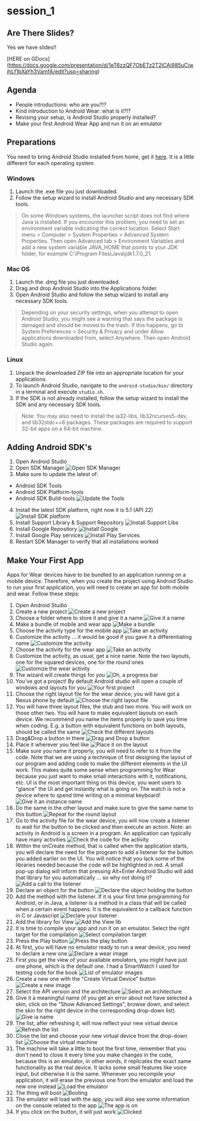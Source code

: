 # session_1

## Are There Slides?

Yes we have slides!!

[HERE on GDocs] (https://docs.google.com/presentation/d/1eT6zzQF7ObETz2T2lCAi985uCiwjhLf1bXaYh3VamfA/edit?usp=sharing)

## Agenda

* People introductions: who are you?!?
* Kind introduction to Android Wear: what is it?!?
* Revising your setup, is Android Studio properly installed?
* Make your first Android Wear App and run it on an emulator

## Preparations

You need to bring Android Studio installed from home, get it [here](https://developer.android.com/sdk/index.html). It is a little different for each operating system.

### Windows

1. Launch the .exe file you just downloaded.
2. Follow the setup wizard to install Android Studio and any necessary SDK tools.

> On some Windows systems, the launcher script does not find where Java is installed. If you encounter this problem, you need to set an environment variable indicating the correct location.
> Select Start menu > Computer > System Properties > Advanced System Properties. Then open Advanced tab > Environment Variables and add a new system variable JAVA_HOME that points to your JDK folder, for example C:\Program Files\Java\jdk1.7.0_21.

### Mac OS

1. Launch the .dmg file you just downloaded.
2. Drag and drop Android Studio into the Applications folder.
3. Open Android Studio and follow the setup wizard to install any necessary SDK tools.

> Depending on your security settings, when you attempt to open Android Studio, you might see a warning that says the package is damaged and should be moved to the trash. If this happens, go to System Preferences > Security & Privacy and under Allow applications downloaded from, select Anywhere. Then open Android Studio again.

### Linux

1. Unpack the downloaded ZIP file into an appropriate location for your applications.
2. To launch Android Studio, navigate to the `android-studio/bin/` directory in a terminal and execute `studio.sh`.
3. If the SDK is not already installed, follow the setup wizard to install the SDK and any necessary SDK tools.

> Note: You may also need to install the ia32-libs, lib32ncurses5-dev, and lib32stdc++6 packages. These packages are required to support 32-bit apps on a 64-bit machine.

## Adding Android SDK's

1. Open Android Studio
2. Open SDK Manager ![Open SDK Manager](./instructions/img1.png?raw=true "Open SDK Manager")
3. Make sure to update the latest of:
  * Android SDK Tools
  * Android SDK Platform-tools
  * Android SDK Build-tools ![Update the Tools](./instructions/img2.png?raw=true "Update the Tools")
4. Install the latest SDK platform, right now it is 5.1 (API 22) ![Install SDK platform](./instructions/img3.png?raw=true "Install SDK platform")
5. Install Support Library & Support Repository ![Install Support Libs](./instructions/img4.png?raw=true "Install Support Libs")
6. Install Google Repository ![Install Google](./instructions/img5.png?raw=true "Install Google")
7. Install Google Play services ![Install Play Services](./instructions/img6.png?raw=true "Install Play Services")
8. Restart SDK Manager to verify that all installations worked

## Make Your First App

Apps for Wear devices have to be bundled to an application running on a mobile device. Therefore, when you create the project using Android Studio to run your first application, you will need to create an app for both mobile and wear. Follow these steps:

1. Open Android Studio
2. Create a new project ![Create a new project](./instructions/app1_1.png?raw=true "Create a new project")
3. Choose a folder where to store it and give it a name ![Give it a name](./instructions/app1_2.png?raw=true "Give it a name")
4. Make a bundle of mobile and wear app ![Make a bundle](./instructions/app1_3.png?raw=true "Make a bundle")
5. Choose the activity type for the mobile app ![Take an activity](./instructions/app1_4.png?raw=true "Take an activity")
6. Customize the activity ... it would be good if you gave it a differentiating name ![Customize the activity](./instructions/app1_5.png?raw=true "Customize the activity")
7. Choose the activity for the wear app ![Take an activity](./instructions/app1_6.png?raw=true "Take an activity")
8. Customize the activity, as usual, get a nice name. Note the two layouts, one for the squared devices, one for the round ones ![Customize the wear activity](./instructions/app1_7.png?raw=true "Customize the wear activity")
9. The wizard will create things for you ![Oh, a progress bar](./instructions/app1_8.png?raw=true "Yeah a progress bar")
10. You've got a project! By default Android studio will open a couple of windows and layouts for you ![Your first project](./instructions/app1_9.png?raw=true "Your first project")
11. Choose the right layout file for the wear device, you will have got a Nexus phone by default ![Choose the right layout file](./instructions/app1_10.png?raw=true "Choose the right layout file")
12. You will have three layout files, the stub and two more. You will work on those other two. You will have to make equivalent layouts on each device. We recommend you name the items properly to save you time when coding. E.g. a button with equivalent functions on both layouts, should be called the same ![Check the different layouts](./instructions/app1_11.png?raw=true "Check the diffferent layouts")
13. Drag&Drop a button in there ![Drag and Drop a button](./instructions/app1_12.png?raw=true "Drag and Drop a button")
14. Place it wherever you feel like ![Place it on the layout](./instructions/app1_13.png?raw=true "Place it on the layout")
15. Make sure you name it properly, you will need to refer to it from the code. Note that we are using a technique of first designing the layout of our program and adding code to make the different elements in the UI work. This makes quite some sense when programming for Wear because you just want to make small interactions with it, notifications, etc. UI is the most important thing on this device, you want users to "glance" the UI and get instantly what is going on. The watch is not a device where to spend time writing on a minimal keyboard! ![Give it an instance name](./instructions/app1_14.png?raw=true "Give it an instance name")
16. Do the same in the other layout and make sure to give the same name to this button ![Repeat for the round layout](./instructions/app1_15.png?raw=true "Repeat for the round layout")
17. Go to the activity file for the wear device, you will now create a listener to wait for the button to be clicked and then execute an action. Note: an activity in Android is a screen in a program. An application can typically have many activities ![Check the code for the activity](./instructions/app1_16.png?raw=true "Check the code for the activity")
18. Within the onCreate method, that is called when the application starts, you will declare the need for the program to add a listener for the button you added earlier on the UI. You will notice that you lack some of the libraries needed because the code will be highlighted in red. A small pop-up dialog will inform that pressing Alt+Enter Android Studio will add that library for you automatically ... so why not doing it? ![Add a call to the listener](./instructions/app1_17.png?raw=true "Add a call to the listener")
19. Declare an object for the button ![Declare the object holding the button](./instructions/app1_18.png?raw=true "Declare the object holding the button")
20. Add the method with the listener. If it is your first time programming for Android, or in Java, a listener is a method in a class that will be called when a certain event happens. It is the equivalent to a callback function in C or Javascript ![Declare your listener](./instructions/app1_19.png?raw=true "Declare your listener")
21. Add the library for View ![Add the View lib](./instructions/app1_20.png?raw=true "Add the View lib")
22. It is time to compile your app and run it on an emulator. Select the right target for the compilation ![Select compilation target](./instructions/app1_21.png?raw=true "Select compilation target")
23. Press the Play button ![Press the play button](./instructions/app1_22.png?raw=true "Press the play button")
24. At first, you will have no emulator ready to run a wear device, you need to declare a new one ![Declare a wear image](./instructions/app1_23.png?raw=true "Declare a wear image")
25. First you get the view of your available emulators, you might have just one phone, which is the default one. I had a SmartWatch I used for testing code for the book ![List of emulator images](./instructions/app1_24.png?raw=true "List of emulator images")
26. Create a new one with the "Create Virtual Device" button ![Create a new image](./instructions/app1_25.png?raw=true "Create a new image")
27. Select the API version and the architecture ![Select an architecture](./instructions/app1_26.png?raw=true "Select an architecture")
28. Give it a meaningful name (if you get an error about not have selected a skin, click on the "Show Advanced Settings", browse down, and select the skin for the right device in the corresponding drop-down list) ![Give ia name](./instructions/app1_27.png?raw=true "Give it a name")
29. The list, after refreshing it, will now reflect your new virtual device ![Refresh the list](./instructions/app1_28.png?raw=true "Refresh the list")
30. Close the list and choose your new virtual device from the drop-down list ![Choose the virtual machine](./instructions/app1_29.png?raw=true "Choose the virtual machine")
31. The machine will take a little to boot the first time, remember that you don't need to close it every time you make changes in the code, because this is an emulator, in other words, it replicates the exact same functionality as the real device. It lacks some small features like voice input, but otherwise it is the same. Whenever you recompile your application, it will erase the previous one from the emulator and load the new one instead ![Load the emulator](./instructions/app1_30.png?raw=true "Load the emulator")
32. The thing will boot ![Booting](./instructions/app1_31.png?raw=true "Booting")
33. The emulator will load with the app, you will also see some information on the console related to the app ![The app is on](./instructions/app1_32.png?raw=true "The app is on")
34. If you click on the button, it will just work ![Clicked](./instructions/app1_32.png?raw=true "Clicked")
